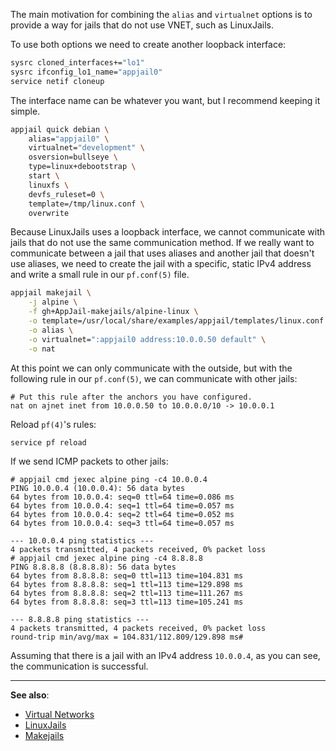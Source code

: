 The main motivation for combining the `alias` and `virtualnet` options is to provide a way for jails that do not use VNET, such as LinuxJails.

To use both options we need to create another loopback interface:

```sh
sysrc cloned_interfaces+="lo1"
sysrc ifconfig_lo1_name="appjail0"
service netif cloneup
```

The interface name can be whatever you want, but I recommend keeping it simple.

```sh
appjail quick debian \
    alias="appjail0" \
    virtualnet="development" \
    osversion=bullseye \
    type=linux+debootstrap \
    start \
    linuxfs \
    devfs_ruleset=0 \
    template=/tmp/linux.conf \
    overwrite
```

Because LinuxJails uses a loopback interface, we cannot communicate with jails that do not use the same communication method. If we really want to communicate between a jail that uses aliases and another jail that doesn't use aliases, we need to create the jail with a specific, static IPv4 address and write a small rule in our `pf.conf(5)` file.

```sh
appjail makejail \
    -j alpine \
    -f gh+AppJail-makejails/alpine-linux \
    -o template=/usr/local/share/examples/appjail/templates/linux.conf \
    -o alias \
    -o virtualnet=":appjail0 address:10.0.0.50 default" \
    -o nat
```

At this point we can only communicate with the outside, but with the following rule in our `pf.conf(5)`, we can communicate with other jails:

```
# Put this rule after the anchors you have configured.
nat on ajnet inet from 10.0.0.50 to 10.0.0.0/10 -> 10.0.0.1
```

Reload `pf(4)`'s rules:

```sh
service pf reload
```

If we send ICMP packets to other jails:

```console
# appjail cmd jexec alpine ping -c4 10.0.0.4
PING 10.0.0.4 (10.0.0.4): 56 data bytes
64 bytes from 10.0.0.4: seq=0 ttl=64 time=0.086 ms
64 bytes from 10.0.0.4: seq=1 ttl=64 time=0.057 ms
64 bytes from 10.0.0.4: seq=2 ttl=64 time=0.052 ms
64 bytes from 10.0.0.4: seq=3 ttl=64 time=0.057 ms

--- 10.0.0.4 ping statistics ---
4 packets transmitted, 4 packets received, 0% packet loss
# appjail cmd jexec alpine ping -c4 8.8.8.8
PING 8.8.8.8 (8.8.8.8): 56 data bytes
64 bytes from 8.8.8.8: seq=0 ttl=113 time=104.831 ms
64 bytes from 8.8.8.8: seq=1 ttl=113 time=129.898 ms
64 bytes from 8.8.8.8: seq=2 ttl=113 time=111.267 ms
64 bytes from 8.8.8.8: seq=3 ttl=113 time=105.241 ms

--- 8.8.8.8 ping statistics ---
4 packets transmitted, 4 packets received, 0% packet loss
round-trip min/avg/max = 104.831/112.809/129.898 ms#
```

Assuming that there is a jail with an IPv4 address `10.0.0.4`, as you can see, the communication is successful.

---

**See also**:

* [Virtual Networks](intro.md)
* [LinuxJails](../../linux.md)
* [Makejails](../../makejails/intro.md)
